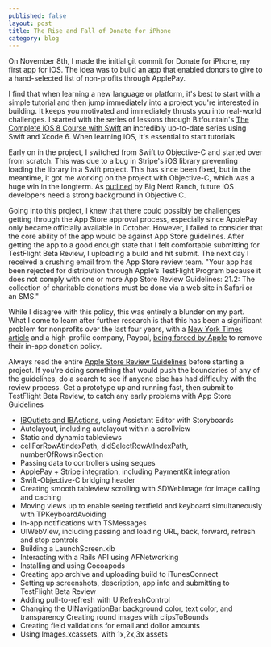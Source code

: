 ```yaml
---
published: false
layout: post
title: The Rise and Fall of Donate for iPhone
category: blog
---
```


On November 8th, I made the initial git commit for Donate for iPhone, my first app for iOS. The idea was to build an app that enabled donors to give to a hand-selected list of non-profits through ApplePay.

I find that when learning a new language or platform, it's best to start with a simple tutorial and then jump immediately into a project you're interested in building. It keeps you motivated and immediately thrusts you into real-world challenges. I started with the series of lessons through Bitfountain's [The Complete iOS 8 Course with Swift](http://bitfountain.io/course/complete-ios8/) an incredibly up-to-date series using Swift and Xcode 6. When learning iOS, it's essential to start tutorials

Early on in the project, I switched from Swift to Objective-C and started over from scratch. This was due to a bug in Stripe's iOS library preventing loading the library in a Swift project. This has since been fixed, but in the meantime, it got me working on the project with Objective-C, which was a huge win in the longterm. As [outlined](http://www.bignerdranch.com/blog/ios-developers-need-to-know-objective-c/) by Big Nerd Ranch, future iOS developers need a strong background in Objective C.

Going into this project, I knew that there could possibly be challenges getting through the App Store approval process, especially since ApplePay only became officially available in October. However, I failed to consider that the core ability of the app would be against App Store guidelines. After getting the app to a good enough state that I felt comfortable submitting for TestFlight Beta Review, I uploading a build and hit submit. The next day I received a crushing email from the App Store review team. "Your app has been rejected for distribution through Apple’s TestFlight Program because it does not comply with one or more App Store Review Guidelines: 21.2: The collection of charitable donations must be done via a web site in Safari or an SMS."

While I disagree with this policy, this was entirely a blunder on my part. What I come to learn after further research is that this has been a significant problem for nonprofits over the last four years, with a [New York Times article](http://www.nytimes.com/2010/12/09/technology/09charity.html) and a high-profile company, Paypal, [being forced by Apple](http://gizmodo.com/5703765/why-does-apple-make-being-a-charitable-app-so-hard) to remove their in-app donation policy.

Always read the entire [Apple Store Review Guidelines](https://developer.apple.com/app-store/review/guidelines/) before starting a project. If you're doing something that would push the boundaries of any of the guidelines, do a search to see if anyone else has had difficulty with the review process. Get a prototype up and running fast, then submit to TestFlight Beta Review, to catch any early problems with App Store Guidelines

- [IBOutlets and IBActions](http://nshipster.com/ibaction-iboutlet-iboutletcollection/), using Assistant Editor with Storyboards
- Autolayout, including autolayout within a scrollview
- Static and dynamic tableviews
- cellForRowAtIndexPath, didSelectRowAtIndexPath, numberOfRowsInSection
- Passing data to controllers using seques
- ApplePay + Stripe integration, including PaymentKit integration
- Swift-Objective-C bridging header
- Creating smooth tableview scrolling with SDWebImage for image calling and caching
- Moving views up to enable seeing textfield and keyboard simultaneously with TPKeyboardAvoiding
- In-app notifications with TSMessages
- UIWebView, including passing and loading URL, back, forward, refresh and stop controls
- Building a LaunchScreen.xib
- Interacting with a Rails API using AFNetworking
- Installing and using Cocoapods
- Creating app archive and uploading build to iTunesConnect
- Setting up screenshots, description, app info and submitting to TestFlight Beta Review
- Adding pull-to-refresh with UIRefreshControl
- Changing the UINavigationBar background color, text color, and transparency
Creating round images with clipsToBounds
- Creating field validations for email and dollor amounts
- Using Images.xcassets, with 1x,2x,3x assets


